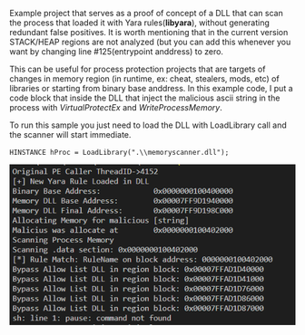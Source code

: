 Example project that serves as a proof of concept of a DLL that can scan the process that loaded it with Yara rules(**libyara**), without generating redundant false positives. It is worth mentioning that in the current version STACK/HEAP regions are not analyzed (but you can add this whenever you want by changing line #125(entrypoint anddress) to zero.

This can be useful for process protection projects that are targets of changes in memory region (in runtime, ex: cheat, stealers, mods, etc) of libraries or starting from binary base anddress. In this example code, I put a code block that inside the DLL that inject the malicious ascii string in the process with *VirtualProtectEx* and *WriteProcessMemory*. 

To run this sample you just need to load the DLL with LoadLibrary call and the scanner will start immediate. 
```
HINSTANCE hProc = LoadLibrary(".\\memoryscanner.dll");
```

<p align="center">
<img src="Output.PNG"/>
</p>
